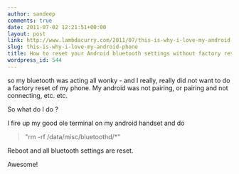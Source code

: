 ```yaml
---
author: sandeep
comments: true
date: 2011-07-02 12:21:51+00:00
layout: post
link: http://www.lambdacurry.com/2011/07/this-is-why-i-love-my-android-phone/
slug: this-is-why-i-love-my-android-phone
title: How to reset your Android bluetooth settings without factory reset
wordpress_id: 544
---
```


so my bluetooth was acting all wonky - and I really, really did not want to do a factory reset of my phone. My android was not pairing, or pairing and not connecting, etc. etc.

So what do I do ?

I fire up my good ole terminal on my android handset and do


<blockquote>"rm -rf /data/misc/bluetoothd/*"</blockquote>


Reboot and all bluetooth settings are reset.

Awesome!
